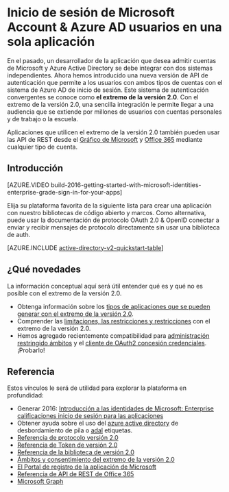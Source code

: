 <properties
    pageTitle="información general del extremo de versión 2.0 | Microsoft Azure"
    description="Introducción a la creación de aplicaciones Microsoft Account y Azure Active Directory de iniciar sesión."
    services="active-directory"
    documentationCenter=""
    authors="dstrockis"
    manager="mbaldwin"
    editor=""/>

<tags
    ms.service="active-directory"
    ms.workload="identity"
    ms.tgt_pltfrm="na"
    ms.devlang="na"
    ms.topic="article"
    ms.date="09/27/2016"
    ms.author="dastrock"/>

# <a name="sign-in-microsoft-account--azure-ad-users-in-a-single-app"></a>Inicio de sesión de Microsoft Account & Azure AD usuarios en una sola aplicación

En el pasado, un desarrollador de la aplicación que desea admitir cuentas de Microsoft y Azure Active Directory se debe integrar con dos sistemas independientes.  Ahora hemos introducido una nueva versión de API de autenticación que permite a los usuarios con ambos tipos de cuentas con el sistema de Azure AD de inicio de sesión.  Este sistema de autenticación convergentes se conoce como **el extremo de la versión 2.0**.  Con el extremo de la versión 2.0, una sencilla integración le permite llegar a una audiencia que se extiende por millones de usuarios con cuentas personales y de trabajo o la escuela.

Aplicaciones que utilicen el extremo de la versión 2.0 también pueden usar las API de REST desde el [Gráfico de Microsoft](https://graph.microsoft.io) y [Office 365](https://msdn.microsoft.com/office/office365/howto/authenticate-Office-365-APIs-using-v2) mediante cualquier tipo de cuenta.

<!-- For a quick introduction to the v2.0 endpoint, please view the [Getting Started with Microsoft Identities: Enterprise Grade Sign In For Your Apps](https://azure.microsoft.com/documentation/videos/build-2016-getting-started-with-microsoft-identities-enterprise-grade-sign-in-for-your-apps/) video. -->

## <a name="getting-started"></a>Introducción
[AZURE.VIDEO build-2016-getting-started-with-microsoft-identities-enterprise-grade-sign-in-for-your-apps]

Elija su plataforma favorita de la siguiente lista para crear una aplicación con nuestro bibliotecas de código abierto y marcos.  Como alternativa, puede usar la documentación de protocolo OAuth 2.0 & OpenID conectar a enviar y recibir mensajes de protocolo directamente sin usar una biblioteca de auth.

<!-- TODO: Finalize this table  -->
[AZURE.INCLUDE [active-directory-v2-quickstart-table](../../includes/active-directory-v2-quickstart-table.md)]

## <a name="whats-new"></a>¿Qué novedades
La información conceptual aquí será útil entender qué es y qué no es posible con el extremo de la versión 2.0.

- Obtenga información sobre los [tipos de aplicaciones que se pueden generar con el extremo de la versión 2.0](active-directory-v2-flows.md).
- Comprender las [limitaciones, las restricciones y restricciones](active-directory-v2-limitations.md) con el extremo de la versión 2.0.
- Hemos agregado recientemente compatibilidad para [administración restringido ámbitos](active-directory-v2-scopes.md) y el [cliente de OAuth2 concesión credenciales](active-directory-v2-protocols-oauth-client-creds.md).  ¡Probarlo!

## <a name="reference"></a>Referencia
Estos vínculos le será de utilidad para explorar la plataforma en profundidad:

- Generar 2016: [Introducción a las identidades de Microsoft: Enterprise calificaciones inicio de sesión para las aplicaciones](https://azure.microsoft.com/documentation/videos/build-2016-getting-started-with-microsoft-identities-enterprise-grade-sign-in-for-your-apps/)
- Obtener ayuda sobre el uso del [azure active directory](http://stackoverflow.com/questions/tagged/azure-active-directory) de desbordamiento de pila o [adal](http://stackoverflow.com/questions/tagged/adal) etiquetas.
- [Referencia de protocolo versión 2.0](active-directory-v2-protocols.md)
- [Referencia de Token de versión 2.0](active-directory-v2-tokens.md)
- [Referencia de la biblioteca de versión 2.0](active-directory-v2-libraries.md)
- [Ámbitos y consentimiento del extremo de la versión 2.0](active-directory-v2-scopes.md)
- [El Portal de registro de la aplicación de Microsoft](https://apps.dev.microsoft.com/?referrer=https://azure.microsoft.com/documentation/articles&deeplink=/appList)
- [Referencia de API de REST de Office 365](https://msdn.microsoft.com/office/office365/howto/authenticate-Office-365-APIs-using-v2)
- [Microsoft Graph](https://graph.microsoft.io)